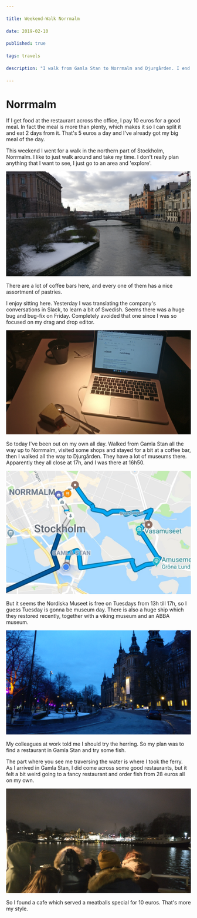 ```yaml
---

title: Weekend-Walk Norrmalm

date: 2019-02-10

published: true

tags: travels

description: "I walk from Gamla Stan to Norrmalm and Djurgården. I end up taking the ferry back to Gamla Stan to grab a snack."

---
```


# Norrmalm

If I get food at the restaurant across the office, I pay 10 euros for a good meal. In fact the meal is more than plenty, which makes it so I can split it and eat 2 days from it. That's 5 euros a day and I've already got my big meal of the day.

This weekend I went for a walk in the northern part of Stockholm, Norrmalm. I like to just walk around and take my time. I don't really plan anything that I want to see, I just go to an area and 'explore'.

![Norrmalm](./images/10feb/norrmalm.jpg)

There are a lot of coffee bars here, and every one of them has a nice assortment of pastries.  

I enjoy sitting here. Yesterday I was translating the company's conversations in Slack, to learn a bit of Swedish. Seems there was a huge bug and bug-fix on Friday. Completely avoided that one since I was so focused on my drag and drop editor.

![Coffee bar](./images/10feb/coffeebar.jpg)

So today I've been out on my own all day. Walked from Gamla Stan all the way up to Norrmalm, visited some shops and stayed for a bit at a coffee bar, then I walked all the way to Djurgården. They have a lot of museums there. Apparently they all close at 17h, and I was there at 16h50.

![Google Maps Route that I walked](./images/10feb/route-10feb.jpg)

But it seems the Nordiska Museet is free on Tuesdays from 13h till 17h, so I guess Tuesday is gonna be museum day. There is also a huge ship which they restored recently, together with a viking museum and an ABBA museum.

![Nordiska Museet](./images/10feb/nordiskamuseet.jpg)

My colleagues at work told me I should try the herring. So my plan was to find a restaurant in Gamla Stan and try some fish.

The part where you see me traversing the water is where I took the ferry.  
As I arrived in Gamla Stan, I did come across some good restaurants, but it felt a bit weird going to a fancy restaurant and order fish from 28 euros all on my own.

![On the ferry with random people](./images/10feb/ferry.jpg)

So I found a cafe which served a meatballs special for 10 euros. That's more my style.
